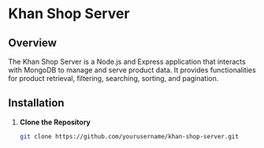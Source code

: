 # Khan Shop Server

## Overview

The Khan Shop Server is a Node.js and Express application that interacts with MongoDB to manage and serve product data. It provides functionalities for product retrieval, filtering, searching, sorting, and pagination.

## Installation

1. **Clone the Repository**

   ```bash
   git clone https://github.com/yourusername/khan-shop-server.git

